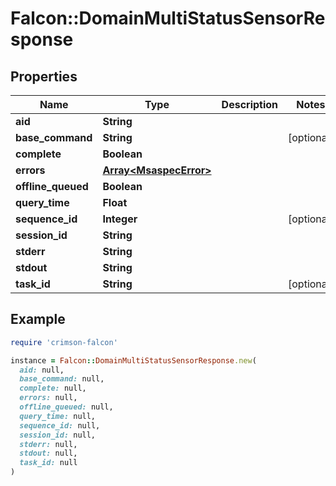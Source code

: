 # Falcon::DomainMultiStatusSensorResponse

## Properties

| Name | Type | Description | Notes |
| ---- | ---- | ----------- | ----- |
| **aid** | **String** |  |  |
| **base_command** | **String** |  | [optional] |
| **complete** | **Boolean** |  |  |
| **errors** | [**Array&lt;MsaspecError&gt;**](MsaspecError.md) |  |  |
| **offline_queued** | **Boolean** |  |  |
| **query_time** | **Float** |  |  |
| **sequence_id** | **Integer** |  | [optional] |
| **session_id** | **String** |  |  |
| **stderr** | **String** |  |  |
| **stdout** | **String** |  |  |
| **task_id** | **String** |  | [optional] |

## Example

```ruby
require 'crimson-falcon'

instance = Falcon::DomainMultiStatusSensorResponse.new(
  aid: null,
  base_command: null,
  complete: null,
  errors: null,
  offline_queued: null,
  query_time: null,
  sequence_id: null,
  session_id: null,
  stderr: null,
  stdout: null,
  task_id: null
)
```

